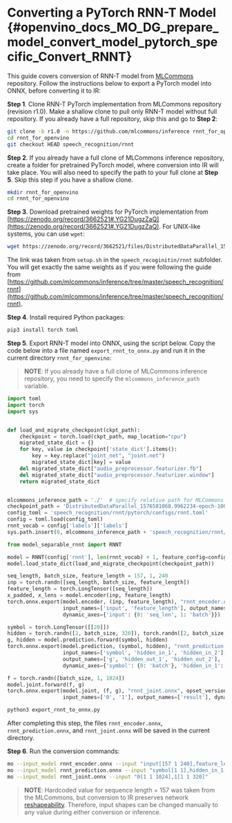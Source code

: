 # Converting a PyTorch RNN-T Model {#openvino_docs_MO_DG_prepare_model_convert_model_pytorch_specific_Convert_RNNT}

This guide covers conversion of RNN-T model from [MLCommons](https://github.com/mlcommons) repository. Follow
the instructions below to export a PyTorch model into ONNX, before converting it to IR:

**Step 1**. Clone RNN-T PyTorch implementation from MLCommons repository (revision r1.0). Make a shallow clone to pull
only RNN-T model without full repository. If you already have a full repository, skip this and go to **Step 2**:
```bash
git clone -b r1.0 -n https://github.com/mlcommons/inference rnnt_for_openvino --depth 1
cd rnnt_for_openvino
git checkout HEAD speech_recognition/rnnt
```

**Step 2**. If you already have a full clone of MLCommons inference repository, create a folder for
pretrained PyTorch model, where conversion into IR will take place. You will also need to specify the path to
your full clone at **Step 5**. Skip this step if you have a shallow clone.

```bash
mkdir rnnt_for_openvino
cd rnnt_for_openvino
```

**Step 3**. Download pretrained weights for PyTorch implementation from [https://zenodo.org/record/3662521#.YG21DugzZaQ](https://zenodo.org/record/3662521#.YG21DugzZaQ).
For UNIX-like systems, you can use `wget`:
```bash
wget https://zenodo.org/record/3662521/files/DistributedDataParallel_1576581068.9962234-epoch-100.pt
```
The link was taken from `setup.sh` in the `speech_recoginitin/rnnt` subfolder. You will get exactly the same weights as
if you were following the guide from [https://github.com/mlcommons/inference/tree/master/speech_recognition/rnnt](https://github.com/mlcommons/inference/tree/master/speech_recognition/rnnt).

**Step 4**. Install required Python packages:
```bash
pip3 install torch toml
```

**Step 5**. Export RNN-T model into ONNX, using the script below. Copy the code below into a file named
`export_rnnt_to_onnx.py` and run it in the current directory `rnnt_for_openvino`:

> **NOTE**: If you already have a full clone of MLCommons inference repository, you need to
> specify the `mlcommons_inference_path` variable.

```python
import toml
import torch
import sys


def load_and_migrate_checkpoint(ckpt_path):
    checkpoint = torch.load(ckpt_path, map_location="cpu")
    migrated_state_dict = {}
    for key, value in checkpoint['state_dict'].items():
        key = key.replace("joint_net", "joint.net")
        migrated_state_dict[key] = value
    del migrated_state_dict["audio_preprocessor.featurizer.fb"]
    del migrated_state_dict["audio_preprocessor.featurizer.window"]
    return migrated_state_dict


mlcommons_inference_path = './'  # specify relative path for MLCommons inferene
checkpoint_path = 'DistributedDataParallel_1576581068.9962234-epoch-100.pt'
config_toml = 'speech_recognition/rnnt/pytorch/configs/rnnt.toml'
config = toml.load(config_toml)
rnnt_vocab = config['labels']['labels']
sys.path.insert(0, mlcommons_inference_path + 'speech_recognition/rnnt/pytorch')

from model_separable_rnnt import RNNT

model = RNNT(config['rnnt'], len(rnnt_vocab) + 1, feature_config=config['input_eval'])
model.load_state_dict(load_and_migrate_checkpoint(checkpoint_path))

seq_length, batch_size, feature_length = 157, 1, 240
inp = torch.randn([seq_length, batch_size, feature_length])
feature_length = torch.LongTensor([seq_length])
x_padded, x_lens = model.encoder(inp, feature_length)
torch.onnx.export(model.encoder, (inp, feature_length), "rnnt_encoder.onnx", opset_version=12,
                  input_names=['input', 'feature_length'], output_names=['x_padded', 'x_lens'],
                  dynamic_axes={'input': {0: 'seq_len', 1: 'batch'}})

symbol = torch.LongTensor([[20]])
hidden = torch.randn([2, batch_size, 320]), torch.randn([2, batch_size, 320])
g, hidden = model.prediction.forward(symbol, hidden)
torch.onnx.export(model.prediction, (symbol, hidden), "rnnt_prediction.onnx", opset_version=12,
                  input_names=['symbol', 'hidden_in_1', 'hidden_in_2'],
                  output_names=['g', 'hidden_out_1', 'hidden_out_2'],
                  dynamic_axes={'symbol': {0: 'batch'}, 'hidden_in_1': {1: 'batch'}, 'hidden_in_2': {1: 'batch'}})

f = torch.randn([batch_size, 1, 1024])
model.joint.forward(f, g)
torch.onnx.export(model.joint, (f, g), "rnnt_joint.onnx", opset_version=12,
                  input_names=['0', '1'], output_names=['result'], dynamic_axes={'0': {0: 'batch'}, '1': {0: 'batch'}})
```

```bash
python3 export_rnnt_to_onnx.py
```

After completing this step, the files `rnnt_encoder.onnx`, `rnnt_prediction.onnx`, and `rnnt_joint.onnx` will be saved in the current directory.

**Step 6**. Run the conversion commands:

```sh
mo --input_model rnnt_encoder.onnx --input "input[157 1 240],feature_length->157"
mo --input_model rnnt_prediction.onnx --input "symbol[1 1],hidden_in_1[2 1 320],hidden_in_2[2 1 320]"
mo --input_model rnnt_joint.onnx --input "0[1 1 1024],1[1 1 320]"
```
> **NOTE**: Hardcoded value for sequence length = 157 was taken from the MLCommons, but conversion to IR preserves
network [reshapeability](../../../../OV_Runtime_UG/ShapeInference.md). Therefore, input shapes can be changed manually to any value during either conversion or
inference.
